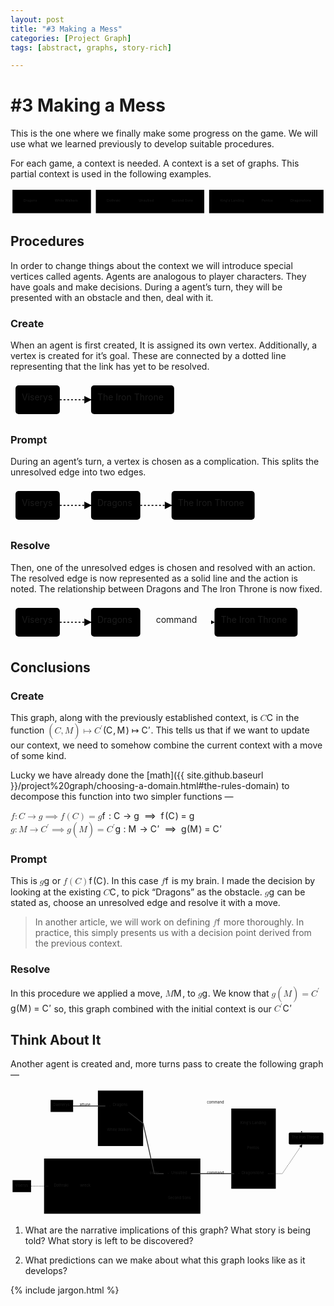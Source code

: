 ```yaml
---
layout: post
title: "#3 Making a Mess"
categories: [Project Graph]
tags: [abstract, graphs, story-rich]

---
```


<h1 id="making-a-mess">#3 Making a Mess</h1>
<p>This is the one where we finally make some progress on the game. We will use what we learned previously to develop suitable procedures.</p>
<p>For each game, a context is needed.  A context is a set of graphs. This partial context is used in the following examples.</p>
<div class="mermaid"><svg xmlns="http://www.w3.org/2000/svg" id="mermaid-svg-Ji4OWt9K5euWZQ5C" width="100%" style="max-width: 1294.140625px;" viewBox="0 0 1294.140625 112"><g transform="translate(-12, -12)"><g class="output"><g class="clusters"><g class="cluster" id="subGraph2" transform="translate(181.25,68)" style="opacity: 1;"><rect width="322.5" height="96" x="-161.25" y="-48"></rect><g class="label"><g transform="translate(0,0)"><foreignObject width="0" height="0"><div xmlns="http://www.w3.org/1999/xhtml" style="display: inline-block; white-space: nowrap;"></div></foreignObject></g></g><text x="0" y="-34" fill="black" stroke="none" id="mermaid-svg-Ji4OWt9K5euWZQ5CText" style="text-anchor: middle;">Creatures</text></g><g class="cluster" id="subGraph1" transform="translate(585.2890625,68)" style="opacity: 1;"><rect width="445.578125" height="96" x="-222.7890625" y="-48"></rect><g class="label"><g transform="translate(0,0)"><foreignObject width="0" height="0"><div xmlns="http://www.w3.org/1999/xhtml" style="display: inline-block; white-space: nowrap;"></div></foreignObject></g></g><text x="0" y="-34" fill="black" stroke="none" id="mermaid-svg-Ji4OWt9K5euWZQ5CText" style="text-anchor: middle;">Armies</text></g><g class="cluster" id="subGraph0" transform="translate(1063.109375,68)" style="opacity: 1;"><rect width="470.0625" height="96" x="-235.03125" y="-48"></rect><g class="label"><g transform="translate(0,0)"><foreignObject width="0" height="0"><div xmlns="http://www.w3.org/1999/xhtml" style="display: inline-block; white-space: nowrap;"></div></foreignObject></g></g><text x="0" y="-34" fill="black" stroke="none" id="mermaid-svg-Ji4OWt9K5euWZQ5CText" style="text-anchor: middle;">Places</text></g></g><g class="edgePaths"></g><g class="edgeLabels"></g><g class="nodes"><g class="node" id="c1" transform="translate(94.390625,68)" style="opacity: 1;"><rect rx="0" ry="0" x="-39.390625" y="-23" width="78.78125" height="46"></rect><g class="label" transform="translate(0,0)"><g transform="translate(-29.390625,-13)"><foreignObject width="58.78125" height="26"><div xmlns="http://www.w3.org/1999/xhtml" style="display: inline-block; white-space: nowrap;">Dragons</div></foreignObject></g></g></g><g class="node" id="c2" transform="translate(245.640625,68)" style="opacity: 1;"><rect rx="0" ry="0" x="-61.859375" y="-23" width="123.71875" height="46"></rect><g class="label" transform="translate(0,0)"><g transform="translate(-51.859375,-13)"><foreignObject width="103.71875" height="26"><div xmlns="http://www.w3.org/1999/xhtml" style="display: inline-block; white-space: nowrap;">White Walkers</div></foreignObject></g></g></g><g class="node" id="a1" transform="translate(438.1328125,68)" style="opacity: 1;"><rect rx="0" ry="0" x="-40.6328125" y="-23" width="81.265625" height="46"></rect><g class="label" transform="translate(0,0)"><g transform="translate(-30.6328125,-13)"><foreignObject width="61.265625" height="26"><div xmlns="http://www.w3.org/1999/xhtml" style="display: inline-block; white-space: nowrap;">Dothraki</div></foreignObject></g></g></g><g class="node" id="a2" transform="translate(571.3203125,68)" style="opacity: 1;"><rect rx="0" ry="0" x="-42.5546875" y="-23" width="85.109375" height="46"></rect><g class="label" transform="translate(0,0)"><g transform="translate(-32.5546875,-13)"><foreignObject width="65.109375" height="26"><div xmlns="http://www.w3.org/1999/xhtml" style="display: inline-block; white-space: nowrap;">Unsullied</div></foreignObject></g></g></g><g class="node" id="a3" transform="translate(718.4765625,68)" style="opacity: 1;"><rect rx="0" ry="0" x="-54.6015625" y="-23" width="109.203125" height="46"></rect><g class="label" transform="translate(0,0)"><g transform="translate(-44.6015625,-13)"><foreignObject width="89.203125" height="26"><div xmlns="http://www.w3.org/1999/xhtml" style="display: inline-block; white-space: nowrap;">Second Sons</div></foreignObject></g></g></g><g class="node" id="p1" transform="translate(923.5703125,68)" style="opacity: 1;"><rect rx="0" ry="0" x="-60.4921875" y="-23" width="120.984375" height="46"></rect><g class="label" transform="translate(0,0)"><g transform="translate(-50.4921875,-13)"><foreignObject width="100.984375" height="26"><div xmlns="http://www.w3.org/1999/xhtml" style="display: inline-block; white-space: nowrap;">King's Landing</div></foreignObject></g></g></g><g class="node" id="p2" transform="translate(1068.140625,68)" style="opacity: 1;"><rect rx="0" ry="0" x="-34.078125" y="-23" width="68.15625" height="46"></rect><g class="label" transform="translate(0,0)"><g transform="translate(-24.078125,-13)"><foreignObject width="48.15625" height="26"><div xmlns="http://www.w3.org/1999/xhtml" style="display: inline-block; white-space: nowrap;">Pentos</div></foreignObject></g></g></g><g class="node" id="p3" transform="translate(1207.6796875,68)" style="opacity: 1;"><rect rx="0" ry="0" x="-55.4609375" y="-23" width="110.921875" height="46"></rect><g class="label" transform="translate(0,0)"><g transform="translate(-45.4609375,-13)"><foreignObject width="90.921875" height="26"><div xmlns="http://www.w3.org/1999/xhtml" style="display: inline-block; white-space: nowrap;">Dragonstone</div></foreignObject></g></g></g></g></g></g></svg></div>
<h2 id="procedures">Procedures</h2>
<p>In order to change things about the context we will introduce special vertices called agents. Agents are analogous to player characters. They have goals and make decisions. During a agent’s turn, they will be presented with an obstacle and then, deal with it.</p>
<h3 id="create">Create</h3>
<p>When an agent is first created,  It is assigned its own vertex. Additionally, a vertex is created for it’s goal. These are connected by a dotted line representing that the link has yet to be resolved.</p>
<div class="mermaid"><svg xmlns="http://www.w3.org/2000/svg" id="mermaid-svg-BXF3CjghxBTVP7z3" width="100%" style="max-width: 269.828125px;" viewBox="0 0 269.828125 62"><g transform="translate(-12, -12)"><g class="output"><g class="clusters"></g><g class="edgePaths"><g class="edgePath" style="opacity: 1;"><path class="path" d="M90.90625,43L115.90625,43L140.90625,43" marker-end="url(#arrowhead2158)" style="stroke: #333; fill:none;stroke-width:2px;stroke-dasharray:3;"></path><defs><marker id="arrowhead2158" viewBox="0 0 10 10" refX="9" refY="5" markerUnits="strokeWidth" markerWidth="8" markerHeight="6" orient="auto"><path d="M 0 0 L 10 5 L 0 10 z" class="arrowheadPath" style="stroke-width: 1; stroke-dasharray: 1, 0;"></path></marker></defs></g></g><g class="edgeLabels"><g class="edgeLabel" transform="" style="opacity: 1;"><g transform="translate(0,0)" class="label"><foreignObject width="0" height="0"><div xmlns="http://www.w3.org/1999/xhtml" style="display: inline-block; white-space: nowrap;"><span class="edgeLabel"></span></div></foreignObject></g></g></g><g class="nodes"><g class="node" id="agent" transform="translate(55.453125,43)" style="opacity: 1;"><rect rx="5" ry="5" x="-35.453125" y="-23" width="70.90625" height="46"></rect><g class="label" transform="translate(0,0)"><g transform="translate(-25.453125,-13)"><foreignObject width="50.90625" height="26"><div xmlns="http://www.w3.org/1999/xhtml" style="display: inline-block; white-space: nowrap;">Viserys</div></foreignObject></g></g></g><g class="node" id="goal" transform="translate(207.3671875,43)" style="opacity: 1;"><rect rx="5" ry="5" x="-66.4609375" y="-23" width="132.921875" height="46"></rect><g class="label" transform="translate(0,0)"><g transform="translate(-56.4609375,-13)"><foreignObject width="112.921875" height="26"><div xmlns="http://www.w3.org/1999/xhtml" style="display: inline-block; white-space: nowrap;">The Iron Throne</div></foreignObject></g></g></g></g></g></g></svg></div>
<h3 id="prompt">Prompt</h3>
<p>During an agent’s turn,  a vertex is chosen as a complication. This splits the unresolved edge into two edges.</p>
<div class="mermaid"><svg xmlns="http://www.w3.org/2000/svg" id="mermaid-svg-VBpl9AwKU12g4r64" width="100%" style="max-width: 398.609375px;" viewBox="0 0 398.609375 62"><g transform="translate(-12, -12)"><g class="output"><g class="clusters"></g><g class="edgePaths"><g class="edgePath" style="opacity: 1;"><path class="path" d="M90.90625,43L115.90625,43L140.90625,43" marker-end="url(#arrowhead2170)" style="stroke: #333; fill:none;stroke-width:2px;stroke-dasharray:3;"></path><defs><marker id="arrowhead2170" viewBox="0 0 10 10" refX="9" refY="5" markerUnits="strokeWidth" markerWidth="8" markerHeight="6" orient="auto"><path d="M 0 0 L 10 5 L 0 10 z" class="arrowheadPath" style="stroke-width: 1; stroke-dasharray: 1, 0;"></path></marker></defs></g><g class="edgePath" style="opacity: 1;"><path class="path" d="M219.6875,43L244.6875,43L269.6875,43" marker-end="url(#arrowhead2171)" style="stroke: #333; fill:none;stroke-width:2px;stroke-dasharray:3;"></path><defs><marker id="arrowhead2171" viewBox="0 0 10 10" refX="9" refY="5" markerUnits="strokeWidth" markerWidth="8" markerHeight="6" orient="auto"><path d="M 0 0 L 10 5 L 0 10 z" class="arrowheadPath" style="stroke-width: 1; stroke-dasharray: 1, 0;"></path></marker></defs></g></g><g class="edgeLabels"><g class="edgeLabel" transform="" style="opacity: 1;"><g transform="translate(0,0)" class="label"><foreignObject width="0" height="0"><div xmlns="http://www.w3.org/1999/xhtml" style="display: inline-block; white-space: nowrap;"><span class="edgeLabel"></span></div></foreignObject></g></g><g class="edgeLabel" transform="" style="opacity: 1;"><g transform="translate(0,0)" class="label"><foreignObject width="0" height="0"><div xmlns="http://www.w3.org/1999/xhtml" style="display: inline-block; white-space: nowrap;"><span class="edgeLabel"></span></div></foreignObject></g></g></g><g class="nodes"><g class="node" id="agent" transform="translate(55.453125,43)" style="opacity: 1;"><rect rx="5" ry="5" x="-35.453125" y="-23" width="70.90625" height="46"></rect><g class="label" transform="translate(0,0)"><g transform="translate(-25.453125,-13)"><foreignObject width="50.90625" height="26"><div xmlns="http://www.w3.org/1999/xhtml" style="display: inline-block; white-space: nowrap;">Viserys</div></foreignObject></g></g></g><g class="node" id="node1" transform="translate(180.296875,43)" style="opacity: 1;"><rect rx="5" ry="5" x="-39.390625" y="-23" width="78.78125" height="46"></rect><g class="label" transform="translate(0,0)"><g transform="translate(-29.390625,-13)"><foreignObject width="58.78125" height="26"><div xmlns="http://www.w3.org/1999/xhtml" style="display: inline-block; white-space: nowrap;">Dragons</div></foreignObject></g></g></g><g class="node" id="goal" transform="translate(336.1484375,43)" style="opacity: 1;"><rect rx="5" ry="5" x="-66.4609375" y="-23" width="132.921875" height="46"></rect><g class="label" transform="translate(0,0)"><g transform="translate(-56.4609375,-13)"><foreignObject width="112.921875" height="26"><div xmlns="http://www.w3.org/1999/xhtml" style="display: inline-block; white-space: nowrap;">The Iron Throne</div></foreignObject></g></g></g></g></g></g></svg></div>
<h3 id="resolve">Resolve</h3>
<p>Then, one of the unresolved edges is chosen and resolved with an action. The resolved edge is now represented as a solid line and the action is noted. The relationship between Dragons and The Iron Throne is now fixed.</p>
<div class="mermaid"><svg xmlns="http://www.w3.org/2000/svg" id="mermaid-svg-xD1stoWckIEdH5Sk" width="100%" style="max-width: 467.34375px;" viewBox="0 0 467.34375 62"><g transform="translate(-12, -12)"><g class="output"><g class="clusters"></g><g class="edgePaths"><g class="edgePath" style="opacity: 1;"><path class="path" d="M90.90625,43L115.90625,43L140.90625,43" marker-end="url(#arrowhead2184)" style="stroke: #333; fill:none;stroke-width:2px;stroke-dasharray:3;"></path><defs><marker id="arrowhead2184" viewBox="0 0 10 10" refX="9" refY="5" markerUnits="strokeWidth" markerWidth="8" markerHeight="6" orient="auto"><path d="M 0 0 L 10 5 L 0 10 z" class="arrowheadPath" style="stroke-width: 1; stroke-dasharray: 1, 0;"></path></marker></defs></g><g class="edgePath" style="opacity: 1;"><path class="path" d="M219.6875,43L279.0546875,43L338.421875,43" marker-end="url(#arrowhead2185)" style="fill:none"></path><defs><marker id="arrowhead2185" viewBox="0 0 10 10" refX="9" refY="5" markerUnits="strokeWidth" markerWidth="8" markerHeight="6" orient="auto"><path d="M 0 0 L 10 5 L 0 10 z" class="arrowheadPath" style="stroke-width: 1; stroke-dasharray: 1, 0;"></path></marker></defs></g></g><g class="edgeLabels"><g class="edgeLabel" transform="" style="opacity: 1;"><g transform="translate(0,0)" class="label"><foreignObject width="0" height="0"><div xmlns="http://www.w3.org/1999/xhtml" style="display: inline-block; white-space: nowrap;"><span class="edgeLabel"></span></div></foreignObject></g></g><g class="edgeLabel" transform="translate(279.0546875,43)" style="opacity: 1;"><g transform="translate(-34.3671875,-13)" class="label"><foreignObject width="68.734375" height="26"><div xmlns="http://www.w3.org/1999/xhtml" style="display: inline-block; white-space: nowrap;"><span class="edgeLabel">command</span></div></foreignObject></g></g></g><g class="nodes"><g class="node" id="agent" transform="translate(55.453125,43)" style="opacity: 1;"><rect rx="5" ry="5" x="-35.453125" y="-23" width="70.90625" height="46"></rect><g class="label" transform="translate(0,0)"><g transform="translate(-25.453125,-13)"><foreignObject width="50.90625" height="26"><div xmlns="http://www.w3.org/1999/xhtml" style="display: inline-block; white-space: nowrap;">Viserys</div></foreignObject></g></g></g><g class="node" id="node1" transform="translate(180.296875,43)" style="opacity: 1;"><rect rx="5" ry="5" x="-39.390625" y="-23" width="78.78125" height="46"></rect><g class="label" transform="translate(0,0)"><g transform="translate(-29.390625,-13)"><foreignObject width="58.78125" height="26"><div xmlns="http://www.w3.org/1999/xhtml" style="display: inline-block; white-space: nowrap;">Dragons</div></foreignObject></g></g></g><g class="node" id="goal" transform="translate(404.8828125,43)" style="opacity: 1;"><rect rx="5" ry="5" x="-66.4609375" y="-23" width="132.921875" height="46"></rect><g class="label" transform="translate(0,0)"><g transform="translate(-56.4609375,-13)"><foreignObject width="112.921875" height="26"><div xmlns="http://www.w3.org/1999/xhtml" style="display: inline-block; white-space: nowrap;">The Iron Throne</div></foreignObject></g></g></g></g></g></g></svg></div>
<h2 id="conclusions">Conclusions</h2>
<h3 id="create-1">Create</h3>
<p>This graph, along with the previously established context, is <span class="katex--inline"><span class="katex"><span class="katex-mathml"><math><semantics><mrow><mi>C</mi></mrow><annotation encoding="application/x-tex">C</annotation></semantics></math></span><span class="katex-html" aria-hidden="true"><span class="base"><span class="strut" style="height: 0.68333em; vertical-align: 0em;"></span><span class="mord mathit" style="margin-right: 0.07153em;">C</span></span></span></span></span> in the function <span class="katex--inline"><span class="katex"><span class="katex-mathml"><math><semantics><mrow><mo>(</mo><mi>C</mi><mo separator="true">,</mo><mi>M</mi><mo>)</mo><mo>↦</mo><msup><mi>C</mi><mo mathvariant="normal">′</mo></msup></mrow><annotation encoding="application/x-tex">(C,M) \mapsto C&amp;#x27;</annotation></semantics></math></span><span class="katex-html" aria-hidden="true"><span class="base"><span class="strut" style="height: 1em; vertical-align: -0.25em;"></span><span class="mopen">(</span><span class="mord mathit" style="margin-right: 0.07153em;">C</span><span class="mpunct">,</span><span class="mspace" style="margin-right: 0.166667em;"></span><span class="mord mathit" style="margin-right: 0.10903em;">M</span><span class="mclose">)</span><span class="mspace" style="margin-right: 0.277778em;"></span><span class="mrel">↦</span><span class="mspace" style="margin-right: 0.277778em;"></span></span><span class="base"><span class="strut" style="height: 0.751892em; vertical-align: 0em;"></span><span class="mord"><span class="mord mathit" style="margin-right: 0.07153em;">C</span><span class="msupsub"><span class="vlist-t"><span class="vlist-r"><span class="vlist" style="height: 0.751892em;"><span class="" style="top: -3.063em; margin-right: 0.05em;"><span class="pstrut" style="height: 2.7em;"></span><span class="sizing reset-size6 size3 mtight"><span class="mord mtight"><span class="mord mtight">′</span></span></span></span></span></span></span></span></span></span></span></span></span>. This tells us that if we want to update our context, we need to somehow combine the current context with a move of some kind.</p>
<p>Lucky we have already done the [math]({{ site.github.baseurl }}/project%20graph/choosing-a-domain.html#the-rules-domain) to decompose this function into two simpler functions —</p>
<p><span class="katex--inline"><span class="katex"><span class="katex-mathml"><math><semantics><mrow><mi>f</mi><mo>:</mo><mi>C</mi><mo>→</mo><mi>g</mi>&amp;ThickSpace;<mo>⟹</mo>&amp;ThickSpace;<mi>f</mi><mo>(</mo><mi>C</mi><mo>)</mo><mo>=</mo><mi>g</mi></mrow><annotation encoding="application/x-tex">f: C \rightarrow g \implies f(C) = g</annotation></semantics></math></span><span class="katex-html" aria-hidden="true"><span class="base"><span class="strut" style="height: 0.88888em; vertical-align: -0.19444em;"></span><span class="mord mathit" style="margin-right: 0.10764em;">f</span><span class="mspace" style="margin-right: 0.277778em;"></span><span class="mrel">:</span><span class="mspace" style="margin-right: 0.277778em;"></span></span><span class="base"><span class="strut" style="height: 0.68333em; vertical-align: 0em;"></span><span class="mord mathit" style="margin-right: 0.07153em;">C</span><span class="mspace" style="margin-right: 0.277778em;"></span><span class="mrel">→</span><span class="mspace" style="margin-right: 0.277778em;"></span></span><span class="base"><span class="strut" style="height: 0.71944em; vertical-align: -0.19444em;"></span><span class="mord mathit" style="margin-right: 0.03588em;">g</span><span class="mspace" style="margin-right: 0.277778em;"></span><span class="mspace" style="margin-right: 0.277778em;"></span><span class="mrel">⟹</span><span class="mspace" style="margin-right: 0.277778em;"></span><span class="mspace" style="margin-right: 0.277778em;"></span></span><span class="base"><span class="strut" style="height: 1em; vertical-align: -0.25em;"></span><span class="mord mathit" style="margin-right: 0.10764em;">f</span><span class="mopen">(</span><span class="mord mathit" style="margin-right: 0.07153em;">C</span><span class="mclose">)</span><span class="mspace" style="margin-right: 0.277778em;"></span><span class="mrel">=</span><span class="mspace" style="margin-right: 0.277778em;"></span></span><span class="base"><span class="strut" style="height: 0.625em; vertical-align: -0.19444em;"></span><span class="mord mathit" style="margin-right: 0.03588em;">g</span></span></span></span></span><br>
<span class="katex--inline"><span class="katex"><span class="katex-mathml"><math><semantics><mrow><mi>g</mi><mo>:</mo><mi>M</mi><mo>→</mo><msup><mi>C</mi><mo mathvariant="normal">′</mo></msup>&amp;ThickSpace;<mo>⟹</mo>&amp;ThickSpace;<mi>g</mi><mo>(</mo><mi>M</mi><mo>)</mo><mo>=</mo><msup><mi>C</mi><mo mathvariant="normal">′</mo></msup></mrow><annotation encoding="application/x-tex">g: M \rightarrow C&amp;#x27; \implies g(M) = C&amp;#x27;</annotation></semantics></math></span><span class="katex-html" aria-hidden="true"><span class="base"><span class="strut" style="height: 0.625em; vertical-align: -0.19444em;"></span><span class="mord mathit" style="margin-right: 0.03588em;">g</span><span class="mspace" style="margin-right: 0.277778em;"></span><span class="mrel">:</span><span class="mspace" style="margin-right: 0.277778em;"></span></span><span class="base"><span class="strut" style="height: 0.68333em; vertical-align: 0em;"></span><span class="mord mathit" style="margin-right: 0.10903em;">M</span><span class="mspace" style="margin-right: 0.277778em;"></span><span class="mrel">→</span><span class="mspace" style="margin-right: 0.277778em;"></span></span><span class="base"><span class="strut" style="height: 0.775892em; vertical-align: -0.024em;"></span><span class="mord"><span class="mord mathit" style="margin-right: 0.07153em;">C</span><span class="msupsub"><span class="vlist-t"><span class="vlist-r"><span class="vlist" style="height: 0.751892em;"><span class="" style="top: -3.063em; margin-right: 0.05em;"><span class="pstrut" style="height: 2.7em;"></span><span class="sizing reset-size6 size3 mtight"><span class="mord mtight"><span class="mord mtight">′</span></span></span></span></span></span></span></span></span><span class="mspace" style="margin-right: 0.277778em;"></span><span class="mspace" style="margin-right: 0.277778em;"></span><span class="mrel">⟹</span><span class="mspace" style="margin-right: 0.277778em;"></span><span class="mspace" style="margin-right: 0.277778em;"></span></span><span class="base"><span class="strut" style="height: 1em; vertical-align: -0.25em;"></span><span class="mord mathit" style="margin-right: 0.03588em;">g</span><span class="mopen">(</span><span class="mord mathit" style="margin-right: 0.10903em;">M</span><span class="mclose">)</span><span class="mspace" style="margin-right: 0.277778em;"></span><span class="mrel">=</span><span class="mspace" style="margin-right: 0.277778em;"></span></span><span class="base"><span class="strut" style="height: 0.751892em; vertical-align: 0em;"></span><span class="mord"><span class="mord mathit" style="margin-right: 0.07153em;">C</span><span class="msupsub"><span class="vlist-t"><span class="vlist-r"><span class="vlist" style="height: 0.751892em;"><span class="" style="top: -3.063em; margin-right: 0.05em;"><span class="pstrut" style="height: 2.7em;"></span><span class="sizing reset-size6 size3 mtight"><span class="mord mtight"><span class="mord mtight">′</span></span></span></span></span></span></span></span></span></span></span></span></span></p>
<h3 id="prompt-1">Prompt</h3>
<p>This is  <span class="katex--inline"><span class="katex"><span class="katex-mathml"><math><semantics><mrow><mi>g</mi></mrow><annotation encoding="application/x-tex">g</annotation></semantics></math></span><span class="katex-html" aria-hidden="true"><span class="base"><span class="strut" style="height: 0.625em; vertical-align: -0.19444em;"></span><span class="mord mathit" style="margin-right: 0.03588em;">g</span></span></span></span></span> or <span class="katex--inline"><span class="katex"><span class="katex-mathml"><math><semantics><mrow><mi>f</mi><mo>(</mo><mi>C</mi><mo>)</mo></mrow><annotation encoding="application/x-tex">f(C)</annotation></semantics></math></span><span class="katex-html" aria-hidden="true"><span class="base"><span class="strut" style="height: 1em; vertical-align: -0.25em;"></span><span class="mord mathit" style="margin-right: 0.10764em;">f</span><span class="mopen">(</span><span class="mord mathit" style="margin-right: 0.07153em;">C</span><span class="mclose">)</span></span></span></span></span>. In this case <span class="katex--inline"><span class="katex"><span class="katex-mathml"><math><semantics><mrow><mi>f</mi></mrow><annotation encoding="application/x-tex">f</annotation></semantics></math></span><span class="katex-html" aria-hidden="true"><span class="base"><span class="strut" style="height: 0.88888em; vertical-align: -0.19444em;"></span><span class="mord mathit" style="margin-right: 0.10764em;">f</span></span></span></span></span> is my brain. I made the decision by looking at the existing <span class="katex--inline"><span class="katex"><span class="katex-mathml"><math><semantics><mrow><mi>C</mi></mrow><annotation encoding="application/x-tex">C</annotation></semantics></math></span><span class="katex-html" aria-hidden="true"><span class="base"><span class="strut" style="height: 0.68333em; vertical-align: 0em;"></span><span class="mord mathit" style="margin-right: 0.07153em;">C</span></span></span></span></span>, to pick “Dragons” as the obstacle.  <span class="katex--inline"><span class="katex"><span class="katex-mathml"><math><semantics><mrow><mi>g</mi></mrow><annotation encoding="application/x-tex">g</annotation></semantics></math></span><span class="katex-html" aria-hidden="true"><span class="base"><span class="strut" style="height: 0.625em; vertical-align: -0.19444em;"></span><span class="mord mathit" style="margin-right: 0.03588em;">g</span></span></span></span></span> can be stated as, choose an unresolved edge and resolve it with a move.</p>
<blockquote>
<p>In another article, we will work on defining <span class="katex--inline"><span class="katex"><span class="katex-mathml"><math><semantics><mrow><mi>f</mi></mrow><annotation encoding="application/x-tex">f</annotation></semantics></math></span><span class="katex-html" aria-hidden="true"><span class="base"><span class="strut" style="height: 0.88888em; vertical-align: -0.19444em;"></span><span class="mord mathit" style="margin-right: 0.10764em;">f</span></span></span></span></span> more thoroughly. In practice, this simply presents us with a decision point derived from the previous context.</p>
</blockquote>
<h3 id="resolve-1">Resolve</h3>
<p>In this procedure we applied a move, <span class="katex--inline"><span class="katex"><span class="katex-mathml"><math><semantics><mrow><mi>M</mi></mrow><annotation encoding="application/x-tex">M</annotation></semantics></math></span><span class="katex-html" aria-hidden="true"><span class="base"><span class="strut" style="height: 0.68333em; vertical-align: 0em;"></span><span class="mord mathit" style="margin-right: 0.10903em;">M</span></span></span></span></span>, to <span class="katex--inline"><span class="katex"><span class="katex-mathml"><math><semantics><mrow><mi>g</mi></mrow><annotation encoding="application/x-tex">g</annotation></semantics></math></span><span class="katex-html" aria-hidden="true"><span class="base"><span class="strut" style="height: 0.625em; vertical-align: -0.19444em;"></span><span class="mord mathit" style="margin-right: 0.03588em;">g</span></span></span></span></span>. We know that <span class="katex--inline"><span class="katex"><span class="katex-mathml"><math><semantics><mrow><mi>g</mi><mo>(</mo><mi>M</mi><mo>)</mo><mo>=</mo><msup><mi>C</mi><mo mathvariant="normal">′</mo></msup></mrow><annotation encoding="application/x-tex">g(M) = C&amp;#x27;</annotation></semantics></math></span><span class="katex-html" aria-hidden="true"><span class="base"><span class="strut" style="height: 1em; vertical-align: -0.25em;"></span><span class="mord mathit" style="margin-right: 0.03588em;">g</span><span class="mopen">(</span><span class="mord mathit" style="margin-right: 0.10903em;">M</span><span class="mclose">)</span><span class="mspace" style="margin-right: 0.277778em;"></span><span class="mrel">=</span><span class="mspace" style="margin-right: 0.277778em;"></span></span><span class="base"><span class="strut" style="height: 0.751892em; vertical-align: 0em;"></span><span class="mord"><span class="mord mathit" style="margin-right: 0.07153em;">C</span><span class="msupsub"><span class="vlist-t"><span class="vlist-r"><span class="vlist" style="height: 0.751892em;"><span class="" style="top: -3.063em; margin-right: 0.05em;"><span class="pstrut" style="height: 2.7em;"></span><span class="sizing reset-size6 size3 mtight"><span class="mord mtight"><span class="mord mtight">′</span></span></span></span></span></span></span></span></span></span></span></span></span> so, this graph combined with the initial context is our <span class="katex--inline"><span class="katex"><span class="katex-mathml"><math><semantics><mrow><msup><mi>C</mi><mo mathvariant="normal">′</mo></msup></mrow><annotation encoding="application/x-tex">C&amp;#x27;</annotation></semantics></math></span><span class="katex-html" aria-hidden="true"><span class="base"><span class="strut" style="height: 0.751892em; vertical-align: 0em;"></span><span class="mord"><span class="mord mathit" style="margin-right: 0.07153em;">C</span><span class="msupsub"><span class="vlist-t"><span class="vlist-r"><span class="vlist" style="height: 0.751892em;"><span class="" style="top: -3.063em; margin-right: 0.05em;"><span class="pstrut" style="height: 2.7em;"></span><span class="sizing reset-size6 size3 mtight"><span class="mord mtight"><span class="mord mtight">′</span></span></span></span></span></span></span></span></span></span></span></span></span></p>
<h2 id="think-about-it">Think About It</h2>
<p>Another agent is created and, more turns pass to create the following graph —</p>
<div class="mermaid"><svg xmlns="http://www.w3.org/2000/svg" id="mermaid-svg-LCZDv2WXN77pUAHD" width="100%" style="max-width: 1209.859375px;" viewBox="0 0 1209.859375 489"><g transform="translate(-12, -12)"><g class="output"><g class="clusters"><g class="cluster" id="subGraph2" transform="translate(434.546875,126.5)" style="opacity: 1;"><rect width="173.71875" height="213" x="-86.859375" y="-106.5"></rect><g class="label"><g transform="translate(0,0)"><foreignObject width="0" height="0"><div xmlns="http://www.w3.org/1999/xhtml" style="display: inline-block; white-space: nowrap;"></div></foreignObject></g></g><text x="0" y="-92.5" fill="black" stroke="none" id="mermaid-svg-LCZDv2WXN77pUAHDText" style="text-anchor: middle;">Creatures</text></g><g class="cluster" id="subGraph1" transform="translate(441.0625,387)" style="opacity: 1;"><rect width="600.3125" height="212" x="-300.15625" y="-106"></rect><g class="label"><g transform="translate(0,0)"><foreignObject width="0" height="0"><div xmlns="http://www.w3.org/1999/xhtml" style="display: inline-block; white-space: nowrap;"></div></foreignObject></g></g><text x="0" y="-92" fill="black" stroke="none" id="mermaid-svg-LCZDv2WXN77pUAHDText" style="text-anchor: middle;">Armies</text></g><g class="cluster" id="subGraph0" transform="translate(945.4453125,243)" style="opacity: 1;"><rect width="170.984375" height="308" x="-85.4921875" y="-154"></rect><g class="label"><g transform="translate(0,0)"><foreignObject width="0" height="0"><div xmlns="http://www.w3.org/1999/xhtml" style="display: inline-block; white-space: nowrap;"></div></foreignObject></g></g><text x="0" y="-140" fill="black" stroke="none" id="mermaid-svg-LCZDv2WXN77pUAHDText" style="text-anchor: middle;">Places</text></g></g><g class="edgePaths"><g class="edgePath" style="opacity: 1;"><path class="path" d="M90.90625,387L115.90625,387L140.90625,387L168.5703125,387" marker-end="url(#arrowhead2282)" style="stroke: #333; fill:none;stroke-width:2px;stroke-dasharray:3;"></path><defs><marker id="arrowhead2282" viewBox="0 0 10 10" refX="9" refY="5" markerUnits="strokeWidth" markerWidth="8" markerHeight="6" orient="auto"><path d="M 0 0 L 10 5 L 0 10 z" class="arrowheadPath" style="stroke-width: 1; stroke-dasharray: 1, 0;"></path></marker></defs></g><g class="edgePath" style="opacity: 1;"><path class="path" d="M249.8359375,387L300.09375,387L347.6875,387L428.0606229707792,102" marker-end="url(#arrowhead2283)" style="fill:none"></path><defs><marker id="arrowhead2283" viewBox="0 0 10 10" refX="9" refY="5" markerUnits="strokeWidth" markerWidth="8" markerHeight="6" orient="auto"><path d="M 0 0 L 10 5 L 0 10 z" class="arrowheadPath" style="stroke-width: 1; stroke-dasharray: 1, 0;"></path></marker></defs></g><g class="edgePath" style="opacity: 1;"><path class="path" d="M473.9375,74.4650116927505L521.40625,69L564.2109375,69L661.6171875,69L741.21875,69L800.5859375,69L859.953125,69L945.4453125,69L1030.9375,69L1055.9375,69L1131.8162037037036,181" marker-end="url(#arrowhead2284)" style="fill:none"></path><defs><marker id="arrowhead2284" viewBox="0 0 10 10" refX="9" refY="5" markerUnits="strokeWidth" markerWidth="8" markerHeight="6" orient="auto"><path d="M 0 0 L 10 5 L 0 10 z" class="arrowheadPath" style="stroke-width: 1; stroke-dasharray: 1, 0;"></path></marker></defs></g><g class="edgePath" style="opacity: 1;"><path class="path" d="M252.5,79L300.09375,79L347.6875,79L395.15625,79" marker-end="url(#arrowhead2285)" style="stroke: #333; stroke-width: 3.5px;fill:none"></path><defs><marker id="arrowhead2285" viewBox="0 0 10 10" refX="9" refY="5" markerUnits="strokeWidth" markerWidth="8" markerHeight="6" orient="auto"><path d="M 0 0 L 10 5 L 0 10 z" class="arrowheadPath" style="stroke-width: 1; stroke-dasharray: 1, 0;"></path></marker></defs></g><g class="edgePath" style="opacity: 1;"><path class="path" d="M464.3642723880597,102L521.40625,146L564.2109375,339L619.0625,339" marker-end="url(#arrowhead2286)" style="stroke: #333; stroke-width: 3.5px;fill:none"></path><defs><marker id="arrowhead2286" viewBox="0 0 10 10" refX="9" refY="5" markerUnits="strokeWidth" markerWidth="8" markerHeight="6" orient="auto"><path d="M 0 0 L 10 5 L 0 10 z" class="arrowheadPath" style="stroke-width: 1; stroke-dasharray: 1, 0;"></path></marker></defs></g><g class="edgePath" style="opacity: 1;"><path class="path" d="M704.171875,339L741.21875,339L800.5859375,339L859.953125,339L889.984375,339" marker-end="url(#arrowhead2287)" style="stroke: #333; stroke-width: 3.5px;fill:none"></path><defs><marker id="arrowhead2287" viewBox="0 0 10 10" refX="9" refY="5" markerUnits="strokeWidth" markerWidth="8" markerHeight="6" orient="auto"><path d="M 0 0 L 10 5 L 0 10 z" class="arrowheadPath" style="stroke-width: 1; stroke-dasharray: 1, 0;"></path></marker></defs></g><g class="edgePath" style="opacity: 1;"><path class="path" d="M1000.90625,339L1030.9375,339L1055.9375,339L1131.8162037037036,227" marker-end="url(#arrowhead2288)" style="stroke: #333; fill:none;stroke-width:2px;stroke-dasharray:3;"></path><defs><marker id="arrowhead2288" viewBox="0 0 10 10" refX="9" refY="5" markerUnits="strokeWidth" markerWidth="8" markerHeight="6" orient="auto"><path d="M 0 0 L 10 5 L 0 10 z" class="arrowheadPath" style="stroke-width: 1; stroke-dasharray: 1, 0;"></path></marker></defs></g></g><g class="edgeLabels"><g class="edgeLabel" transform="" style="opacity: 1;"><g transform="translate(0,0)" class="label"><foreignObject width="0" height="0"><div xmlns="http://www.w3.org/1999/xhtml" style="display: inline-block; white-space: nowrap;"><span class="edgeLabel"></span></div></foreignObject></g></g><g class="edgeLabel" transform="translate(300.09375,387)" style="opacity: 1;"><g transform="translate(-21.140625,-13)" class="label"><foreignObject width="42.28125" height="26"><div xmlns="http://www.w3.org/1999/xhtml" style="display: inline-block; white-space: nowrap;"><span class="edgeLabel">wreck</span></div></foreignObject></g></g><g class="edgeLabel" transform="translate(800.5859375,69)" style="opacity: 1;"><g transform="translate(-34.3671875,-13)" class="label"><foreignObject width="68.734375" height="26"><div xmlns="http://www.w3.org/1999/xhtml" style="display: inline-block; white-space: nowrap;"><span class="edgeLabel">command</span></div></foreignObject></g></g><g class="edgeLabel" transform="translate(300.09375,79)" style="opacity: 1;"><g transform="translate(-22.59375,-13)" class="label"><foreignObject width="45.1875" height="26"><div xmlns="http://www.w3.org/1999/xhtml" style="display: inline-block; white-space: nowrap;"><span class="edgeLabel">attune</span></div></foreignObject></g></g><g class="edgeLabel" transform="translate(564.2109375,339)" style="opacity: 1;"><g transform="translate(-17.8046875,-13)" class="label"><foreignObject width="35.609375" height="26"><div xmlns="http://www.w3.org/1999/xhtml" style="display: inline-block; white-space: nowrap;"><span class="edgeLabel">sway</span></div></foreignObject></g></g><g class="edgeLabel" transform="translate(800.5859375,339)" style="opacity: 1;"><g transform="translate(-34.3671875,-13)" class="label"><foreignObject width="68.734375" height="26"><div xmlns="http://www.w3.org/1999/xhtml" style="display: inline-block; white-space: nowrap;"><span class="edgeLabel">command</span></div></foreignObject></g></g><g class="edgeLabel" transform="" style="opacity: 1;"><g transform="translate(0,0)" class="label"><foreignObject width="0" height="0"><div xmlns="http://www.w3.org/1999/xhtml" style="display: inline-block; white-space: nowrap;"><span class="edgeLabel"></span></div></foreignObject></g></g></g><g class="nodes"><g class="node" id="c1" transform="translate(434.546875,79)" style="opacity: 1;"><rect rx="0" ry="0" x="-39.390625" y="-23" width="78.78125" height="46"></rect><g class="label" transform="translate(0,0)"><g transform="translate(-29.390625,-13)"><foreignObject width="58.78125" height="26"><div xmlns="http://www.w3.org/1999/xhtml" style="display: inline-block; white-space: nowrap;">Dragons</div></foreignObject></g></g></g><g class="node" id="c2" transform="translate(434.546875,175)" style="opacity: 1;"><rect rx="0" ry="0" x="-61.859375" y="-23" width="123.71875" height="46"></rect><g class="label" transform="translate(0,0)"><g transform="translate(-51.859375,-13)"><foreignObject width="103.71875" height="26"><div xmlns="http://www.w3.org/1999/xhtml" style="display: inline-block; white-space: nowrap;">White Walkers</div></foreignObject></g></g></g><g class="node" id="a1" transform="translate(209.203125,387)" style="opacity: 1;"><rect rx="0" ry="0" x="-40.6328125" y="-23" width="81.265625" height="46"></rect><g class="label" transform="translate(0,0)"><g transform="translate(-30.6328125,-13)"><foreignObject width="61.265625" height="26"><div xmlns="http://www.w3.org/1999/xhtml" style="display: inline-block; white-space: nowrap;">Dothraki</div></foreignObject></g></g></g><g class="node" id="a2" transform="translate(661.6171875,339)" style="opacity: 1;"><rect rx="0" ry="0" x="-42.5546875" y="-23" width="85.109375" height="46"></rect><g class="label" transform="translate(0,0)"><g transform="translate(-32.5546875,-13)"><foreignObject width="65.109375" height="26"><div xmlns="http://www.w3.org/1999/xhtml" style="display: inline-block; white-space: nowrap;">Unsullied</div></foreignObject></g></g></g><g class="node" id="a3" transform="translate(661.6171875,435)" style="opacity: 1;"><rect rx="0" ry="0" x="-54.6015625" y="-23" width="109.203125" height="46"></rect><g class="label" transform="translate(0,0)"><g transform="translate(-44.6015625,-13)"><foreignObject width="89.203125" height="26"><div xmlns="http://www.w3.org/1999/xhtml" style="display: inline-block; white-space: nowrap;">Second Sons</div></foreignObject></g></g></g><g class="node" id="p1" transform="translate(945.4453125,147)" style="opacity: 1;"><rect rx="0" ry="0" x="-60.4921875" y="-23" width="120.984375" height="46"></rect><g class="label" transform="translate(0,0)"><g transform="translate(-50.4921875,-13)"><foreignObject width="100.984375" height="26"><div xmlns="http://www.w3.org/1999/xhtml" style="display: inline-block; white-space: nowrap;">King's Landing</div></foreignObject></g></g></g><g class="node" id="p2" transform="translate(945.4453125,243)" style="opacity: 1;"><rect rx="0" ry="0" x="-34.078125" y="-23" width="68.15625" height="46"></rect><g class="label" transform="translate(0,0)"><g transform="translate(-24.078125,-13)"><foreignObject width="48.15625" height="26"><div xmlns="http://www.w3.org/1999/xhtml" style="display: inline-block; white-space: nowrap;">Pentos</div></foreignObject></g></g></g><g class="node" id="p3" transform="translate(945.4453125,339)" style="opacity: 1;"><rect rx="0" ry="0" x="-55.4609375" y="-23" width="110.921875" height="46"></rect><g class="label" transform="translate(0,0)"><g transform="translate(-45.4609375,-13)"><foreignObject width="90.921875" height="26"><div xmlns="http://www.w3.org/1999/xhtml" style="display: inline-block; white-space: nowrap;">Dragonstone</div></foreignObject></g></g></g><g class="node" id="t1" transform="translate(55.453125,387)" style="opacity: 1;"><rect rx="0" ry="0" x="-35.453125" y="-23" width="70.90625" height="46"></rect><g class="label" transform="translate(0,0)"><g transform="translate(-25.453125,-13)"><foreignObject width="50.90625" height="26"><div xmlns="http://www.w3.org/1999/xhtml" style="display: inline-block; white-space: nowrap;">Viserys</div></foreignObject></g></g></g><g class="node" id="goal" transform="translate(1147.3984375,204)" style="opacity: 1;"><rect rx="5" ry="5" x="-66.4609375" y="-23" width="132.921875" height="46"></rect><g class="label" transform="translate(0,0)"><g transform="translate(-56.4609375,-13)"><foreignObject width="112.921875" height="26"><div xmlns="http://www.w3.org/1999/xhtml" style="display: inline-block; white-space: nowrap;">The Iron Throne</div></foreignObject></g></g></g><g class="node" id="t2" transform="translate(209.203125,79)" style="opacity: 1;"><rect rx="0" ry="0" x="-43.296875" y="-23" width="86.59375" height="46"></rect><g class="label" transform="translate(0,0)"><g transform="translate(-33.296875,-13)"><foreignObject width="66.59375" height="26"><div xmlns="http://www.w3.org/1999/xhtml" style="display: inline-block; white-space: nowrap;">Daenerys</div></foreignObject></g></g></g></g></g></g></svg></div>
<ol>
<li>
<p>What are the narrative implications of this graph? What story is being told? What story is left to be discovered?</p>
</li>
<li>
<p>What predictions can we make about what this graph looks like as it develops?</p>
</li>
</ol>
<p>{% include jargon.html %}</p>

